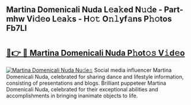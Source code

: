 ## Martina Domenicali Nuda L𝚎a𝚔ed N𝚞𝚍e - Part-mhw Vi𝚍𝚎o L𝚎a𝚔s - H𝚘𝚝 O𝚗𝚕yf𝚊ns P𝚑𝚘tos Fb7Ll

# <h2><a href="http://kf54d0.oniu.top/?m=Martina+Domenicali+Nuda">🔗👉 🔴 Martina Domenicali Nuda P𝚑ot𝚘𝚜 V𝚒d𝚎o</a></h2>

[![Martina Domenicali Nuda Nu𝚍e𝚜](https://i.imgur.com/0qMVB7G.gif)](http://kf54d0.oniu.top/?m=Martina+Domenicali+Nuda)
Social media influencer Martina Domenicali Nuda, celebrated for sharing dance and lifestyle information, consisting of presentations and blogs. Brilliant puppeteer Martina Domenicali Nuda, celebrated for their exceptional abilities and accomplishments in bringing inanimate objects to life.  
